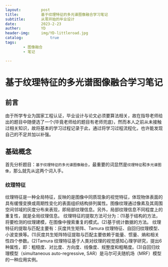```yaml
---
layout:         post
title:          基于纹理特征的多光谱图像融合学习笔记
subtitle:       从零开始的毕业设计
date:           2023-2-23
auther:         YD
header-img:     img/YD-littleroad.jpg
catalog:            true
tags:
        - 图像融合
        - 笔记

---
```


# 基于纹理特征的多光谱图像融合学习笔记

## 前言

由于所学专业为国家工程认证，毕业设计与论文必须要算法相关，故在指导老师给出的题目中随便选了一个(毕竟老师给的题目有老师兜底)，然而本人之前从未接触过相关知识，故将基本的学习过程记录于此，通过将学习过程流程化，也许能发现自己的不足并加以补强。

## 基础概念

首先分析题目：`基于纹理特征的多光谱图像融合`，最重要的词显然是`纹理特征`和`多光谱图像`，那么就先从这两个词入手。

### 纹理特征

纹理特征是一种全局特征，反映的是图像中同质现象的视觉特征，体现物体表面的具有缓慢变换或周期性变化的表面组织结构排列属性。图像纹理通过像素及其周围空间邻域的灰度分布来表现，即局部纹理信息。另外，局部纹理信息不同程度上的重复性，就是全局纹理信息。
纹理特征的提取方法可分为：(1)基于结构的方法，将要检测的纹理建模，在图像中搜索重复的模式。(2)基于统计数据的方法。
纹理特征的提取与匹配主要有：灰度共生矩阵、Tamura 纹理特征、自回归纹理模型、小波变换等。(1)灰度共生矩阵特征提取与匹配主要依赖于能量、惯量、熵和相关性四个参数。(2)Tamura 纹理特征基于人类对纹理的视觉感知心理学研究，提出6种属性，即：粗糙度、对比度、方向度、线像度、规整度和粗略度。(3)自回归纹理模型（simultaneous auto-regressive, SAR）是马尔可夫随机场（MRF）模型的一种应用实例。

